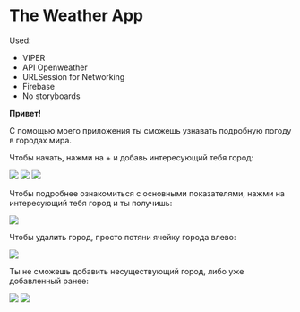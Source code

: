 # The Weather App #

Used:

* VIPER
* API Openweather
* URLSession for Networking
* Firebase
* No storyboards

**Привет!**

С помощью моего приложения ты сможешь узнавать подробную погоду в городах мира.

Чтобы начать, нажми на + и добавь интересующий тебя город:

![](https://s1.hostingkartinok.com/uploads/images/2021/12/2ce2bc3ba6e1ec80bc4c1eb6e618f25e.jpg)
![](https://s1.hostingkartinok.com/uploads/images/2021/12/577b502caa57b05e96f0e6a4c4d80c6d.jpg)
![](https://s1.hostingkartinok.com/uploads/images/2021/12/717ad2aa83e078be8b93cf7c08a761cd.jpg)

Чтобы подробнее ознакомиться с основными показателями, нажми на интересующий тебя город и ты получишь:

![](https://s1.hostingkartinok.com/uploads/images/2021/12/297254bbce5fdd97eee6e648f56660bf.jpg)

Чтобы удалить город, просто потяни ячейку города влево:

![](https://s1.hostingkartinok.com/uploads/images/2021/12/0915b61fefeb44d765962fd1b495e55a.jpg)

Ты не сможешь добавить несуществующий город, либо уже добавленный ранее:

![](https://s1.hostingkartinok.com/uploads/images/2021/12/796aae33eee708e796edfee2261ee832.jpg) 
![](https://s1.hostingkartinok.com/uploads/images/2021/12/b8c8229ae47ad82ff42e58763196c866.jpg) 


